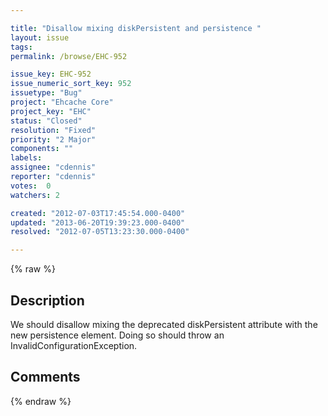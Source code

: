 ```yaml
---

title: "Disallow mixing diskPersistent and persistence "
layout: issue
tags: 
permalink: /browse/EHC-952

issue_key: EHC-952
issue_numeric_sort_key: 952
issuetype: "Bug"
project: "Ehcache Core"
project_key: "EHC"
status: "Closed"
resolution: "Fixed"
priority: "2 Major"
components: ""
labels: 
assignee: "cdennis"
reporter: "cdennis"
votes:  0
watchers: 2

created: "2012-07-03T17:45:54.000-0400"
updated: "2013-06-20T19:39:23.000-0400"
resolved: "2012-07-05T13:23:30.000-0400"

---
```




{% raw %}



## Description

<div markdown="1" class="description">

We should disallow mixing the deprecated diskPersistent attribute with the new persistence element.  Doing so should throw an InvalidConfigurationException.

</div>

## Comments



{% endraw %}
